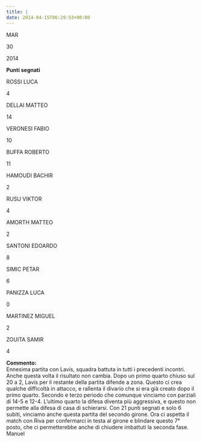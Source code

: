 ```yaml
---
title: |
date: 2014-04-15T06:29:53+00:00
---
```

MAR

30

2014

**Punti segnati**

ROSSI LUCA

4

DELLAI MATTEO

14

VERONESI FABIO

10

BUFFA ROBERTO

11

HAMOUDI BACHIR

2

RUSU VIKTOR

4

AMORTH MATTEO

2

SANTONI EDOARDO

8

SIMIC PETAR

6

PANIZZA LUCA

0

MARTINEZ MIGUEL

2

ZOUITA SAMIR

4

**Commento:**  
Ennesima partita con Lavis, squadra battuta in tutti i precedenti incontri. Anche questa volta il risultato non cambia. Dopo un primo quarto chiuso sul 20 a 2, Lavis per il restante della partita difende a zona. Questo ci crea qualche difficoltà in attacco, e rallenta il divario che si era già creato dopo il primo quarto. Secondo e terzo periodo che comunque vinciamo con parziali di 14-5 e 12-4. L’ultimo quarto la difesa diventa più aggressiva, e questo non permette alla difesa di casa di schierarsi. Con 21 punti segnati e solo 6 subiti, vinciamo anche questa partita del secondo girone. Ora ci aspetta il match con Riva per confermarci in testa al girone e blindare questo 7° posto, che ci permetterebbe anche di chiudere imbattuti la seconda fase. Manuel